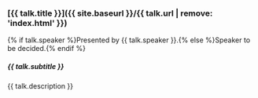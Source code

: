 ### [{{ talk.title }}]({{ site.baseurl }}/{{ talk.url | remove: 'index.html' }})

<span class="aside">{% if talk.speaker %}Presented by {{ talk.speaker }}.{% else %}Speaker to be decided.{% endif %}</span>

##### {{ talk.subtitle }}

{{ talk.description }}
